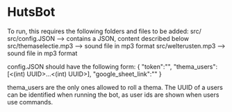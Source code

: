 # HutsBot

To run, this requires the following folders and files to be added:
src/
src/config.JSON --> contains a JSON, content described below
src/themaselectie.mp3 --> sound file in mp3 format
src/welterusten.mp3 --> sound file in mp3 format

config.JSON should have the following form:
{
"token":"<DISCORD APPLICATION TOKEN>", 
"thema_users":[<(int) UUID>...<(int) UUID>],
"google_sheet_link":"<link to google sheet file>"
}

thema_users are the only ones allowed to roll a thema. The UUID of a users can be identified when running the bot, as user ids
are shown when users use commands. 
